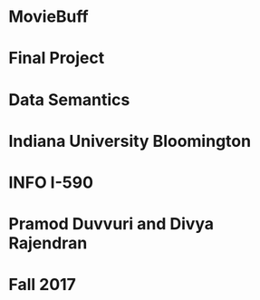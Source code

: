 # MovieBuff
# Final Project
# Data Semantics
# Indiana University Bloomington
# INFO I-590
# Pramod Duvvuri and Divya Rajendran
# Fall 2017
